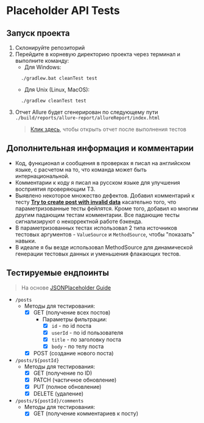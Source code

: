 # Placeholder API Tests

## Запуск проекта

1.  Склонируйте репозиторий
2.  Перейдите в корневую директорию проекта через терминал и выполните команду:
    - Для Windows:
    ```shell
      ./gradlew.bat cleanTest test
    ```
    - Для Unix (Linux, MacOS):
    ```shell
      ./gradlew cleanTest test
    ```
3. Отчет Allure будет сгенерирован по следующему пути `./build/reports/allure-report/allureReport/index.html`
    > [Клик здесь](./build/reports/allure-report/allureReport/index.html), чтобы открыть отчет после выполнения тестов

## Дополнительная информация и комментарии

- Код, функционал и сообщения в проверках я писал на английском языке, с расчетом на то, что команда может быть интернациональной. 
- Комментарии к коду я писал на русском языке для улучшения восприятия проверяющим ТЗ.
- Выявлено некоторое множество дефектов. Добавил комментарий к тесту [**Try to create post with invalid data**](./src/test/kotlin/tech/themukha/placeholdertests/posts/CreatePostsTests.kt#L46) касательно того, что параметризованные тесты фейлятся.
Кроме того, добавил ко многим другим падающим тестам комментарии. Все падающие тесты сигнализируют о некорректной работе бэкенда.
- В параметризованных тестах использовал 2 типа источников тестовых аргументов - `ValueSource` и `MethodSource`, чтобы "показать" навыки.
- В идеале я бы везде использовал MethodSource для динамической генерации тестовых данных и уменьшения флакающих тестов.

## Тестируемые ендпоинты
> На основе [JSONPlaceholder Guide](https://jsonplaceholder.typicode.com/guide/)

- `/posts`
  - Методы для тестирования:
    - [X] GET (получение всех постов)
      - Параметры фильтрации:
        - [X] `id` - по id поста
        - [X] `userId` - по id пользователя
        - [X] `title` - по заголовку поста
        - [X] `body` - по телу поста
    - [X] POST (создание нового поста)
- `/posts/${postId}`
  - Методы для тестирования:
    - [X] GET (получение по ID)
    - [X] PATCH (частичное обновление)
    - [X] PUT (полное обновление)
    - [X] DELETE (удаление)
- `/posts/${postId}/comments`
  - Методы для тестирования:
    - [X] GET (получение комментариев к посту)